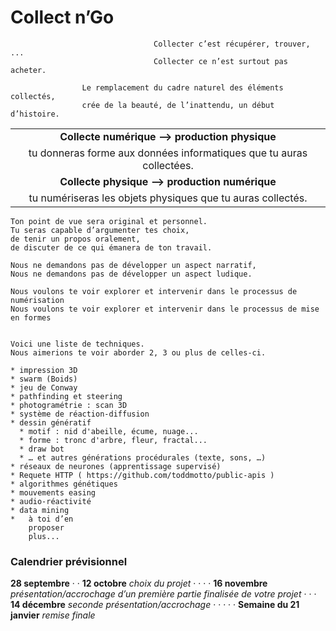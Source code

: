 # Collect n’Go
    
                                    Collecter c’est récupérer, trouver, ... 
                                    Collecter ce n’est surtout pas acheter.

                    Le remplacement du cadre naturel des éléments collectés, 
                    crée de la beauté, de l’inattendu, un début d’histoire.
|                                                                    | 
|:------------------------------------------------------------------:|
| **Collecte numérique —> production physique**                      |
|tu donneras forme aux données informatiques que tu auras collectées.|
| **Collecte physique —> production numérique**                      |
|tu numériseras les objets physiques que tu auras collectés.         |

```
Ton point de vue sera original et personnel.
Tu seras capable d’argumenter tes choix, 
de tenir un propos oralement, 
de discuter de ce qui émanera de ton travail.

Nous ne demandons pas de développer un aspect narratif, 
Nous ne demandons pas de développer un aspect ludique.

Nous voulons te voir explorer et intervenir dans le processus de numérisation 
Nous voulons te voir explorer et intervenir dans le processus de mise en formes


Voici une liste de techniques. 
Nous aimerions te voir aborder 2, 3 ou plus de celles-ci.

* impression 3D
* swarm (Boids)
* jeu de Conway
* pathfinding et steering
* photogramétrie : scan 3D
* système de réaction-diffusion
* dessin génératif 
  * motif : nid d'abeille, écume, nuage...
  * forme : tronc d'arbre, fleur, fractal...
  * draw bot
  * … et autres générations procédurales (texte, sons, …)
* réseaux de neurones (apprentissage supervisé)
* Requete HTTP ( https://github.com/toddmotto/public-apis )
* algorithmes génétiques
* mouvements easing
* audio-réactivité
* data mining
*   à toi d’en 
    proposer 
    plus...
```
### Calendrier prévisionnel

**28 septembre**
·
·
**12 octobre** _choix du projet_
·
·
·
·
**16 novembre** _présentation/accrochage d’un première partie finalisée de votre projet_
·
·
·
**14 décembre** _seconde présentation/accrochage_
·
·
·
·
·
**Semaine du 21 janvier** _remise finale_
